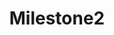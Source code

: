 ---
title: "Milestone2"
class: "milestone"
current : true
weight: 2
text: "Beacon: Identity & Access Management"
---